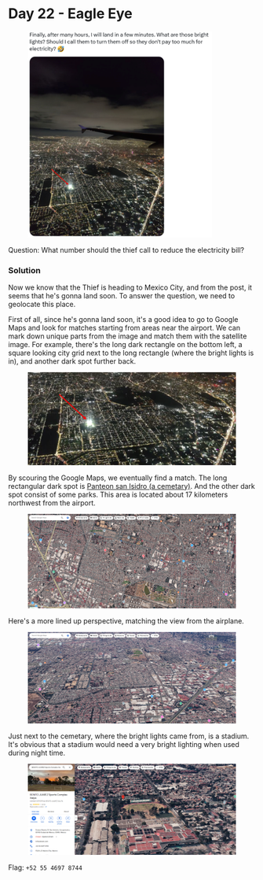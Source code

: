 # Day 22 - Eagle Eye

<figure><img src="../../../.gitbook/assets/Panorama (1).png" alt="" width="375"><figcaption></figcaption></figure>

Question: What number should the thief call to reduce the electricity bill?

### Solution

Now we know that the Thief is heading to Mexico City, and from the post, it seems that he's gonna land  soon. To answer the question, we need to geolocate this place.

First of all, since he's gonna land soon, it's a good idea to go to Google Maps and look for matches starting from areas near the airport. We can mark down unique parts from the image and match them with the satellite image. For example, there's the long dark rectangle on the bottom left, a square looking city grid next to the long rectangle (where the bright lights is in), and another dark spot further back.

<figure><img src="../../../.gitbook/assets/image (2).png" alt=""><figcaption></figcaption></figure>

By scouring the Google Maps, we eventually find a match. The long rectangular dark spot is [Panteon san Isidro (a cemetary)](https://maps.app.goo.gl/3dxJBqN6q7F7QwdHA). And the other dark spot consist of some parks. This area is located about 17 kilometers northwest from the airport.

<figure><img src="../../../.gitbook/assets/image (56).png" alt=""><figcaption></figcaption></figure>

Here's a more lined up perspective, matching the view from the airplane.

<figure><img src="../../../.gitbook/assets/image (57).png" alt=""><figcaption></figcaption></figure>

Just next to the cemetary, where the bright lights came from, is a stadium. It's obvious that a stadium would need a very bright lighting when used during night time.

<figure><img src="../../../.gitbook/assets/image (58).png" alt=""><figcaption></figcaption></figure>

Flag: `+52 55 4697 8744`
